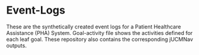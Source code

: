 # Event-Logs
These are the synthetically created event logs for a Patient Healthcare Assistance (PHA) System.
Goal-activity file shows the activities defined for each leaf goal.
These repository also contains the corresponding jUCMNav outputs.
